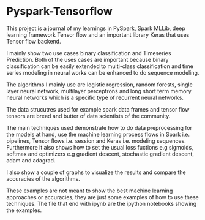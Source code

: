 # Pyspark-Tensorflow 

This project is a journal of my learnings in PySpark, Spark MLLib, deep learning framework Tensor flow and an important library Keras that uses Tensor flow backend.

I mainly show two use cases binary classification and Timeseries Prediction. Both of the uses cases are important because binary classification can be easily extended to multi-class classification and time series modeling in neural works can be enhanced to do sequence modeling.

The algorithms I mainly use are logistic regression, random forests, single layer neural network, multilayer perceptrons and long short term memory neural networks which is a specific type of recurrent neural networks. 

The data strucutres used for example spark data frames and tensor flow tensors are bread and butter of data scientists of the community.

The main techniques used demonstrate how to do data preprocessing for the models at hand, use the machine learning process flows in Spark i.e. pipelines, Tensor flows i.e. session and Keras i.e. modeling sequences. Furthermore it also shows how to set the usual loss fuctions e.g sigmoids, softmax and optimizers e.g gradient descent, stochastic gradient descent, adam and adagrad. 

I also show a couple of graphs to visualize the results and compare the accuracies of the algorithms.

These examples are not meant to show the best machine learning approaches or accuracies, they are just some examples of how to use these techniques.
The file that end with ipynb are the ipython notebooks showing the examples.
